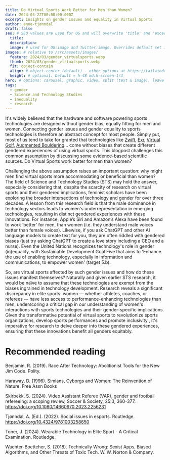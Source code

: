 ```yaml
---
title: Do Virtual Sports Work Better for Men than Women?
date: 2024-03-22T00:00:00.000Z
excerpt: Insights on gender issues and equality in Virtual Sports
author: anne-tjønndal
draft: false
seo: # SEO values are used for OG and will overwrite 'title' and 'excerpt' above
  title:
  description:
  image: # used for OG:image and Twitter:image. Overrides default set in _data/meta.siteImage
images: # relative to /src/assets/images/
  feature: 2024/03/gender_virtualsports.webp
  thumb: 2024/03/gender_virtualsports.webp
  fit: object-contain
  align: # object-center (default) - other options at https://tailwindcss.com/docs/object-position
  height: # optional. Default = h-48 md:h-screen-1/3
hero: # options: carousel, graphic, video, split (text & image), leave blank to have no hero
tags:
  - gender
  - Science and Technology Studies
  - inequality
  - research
---
```


It's widely believed  that the hardware and software powering sports technologies are designed without gender bias, equally fitting for men and women. Connecting gender issues and gender equality to sports technologies is therefore an abstract concept for most people. Simply put, most of us tend to take for granted that technologies like [Zwift](https://www.zwift.com/eu), [Exr](https://exrgame.com/), [Virtual Golf](https://sparkx.com/het-park/attracties/golf/), [Augmented Bouldering](https://sparkx.com/het-park/attracties/bouldering/)… come without biases that create different gendered experiences of using virtual sports. This blogpost challenges this common assumption by discussing some evidence-based scientific sources. Do Virtual Sports work better for men than women?

Challenging the above assumption raises an important question: why might men find virtual sports more accommodating or beneficial than women? The field of Science and Technology Studies (STS) may hold the answer, especially considering that, despite the scarcity of research on virtual sports and their gendered implications, feminist scholars have been exploring the broader intersections of technology and gender for over three decades. A lesson from this research field is that the male dominance in technology sectors leads to women's underrepresentation in emerging technologies, resulting in distinct gendered experiences with these innovations. For instance, Apple’s Siri and Amazon’s Alexa have been found to work ‘better’ for men, than women (i.e. they understand male voices better than female voices). Likewise, if you ask ChatGPT and other AI language models to create text for you, they are often riddled with gendered biases (just try asking ChatGPT to create a love story including a CEO and a nurse). Even the United Nations recognizes technology's role in gender (in)equality, with Sustainable Development Goal Five that aims to 'Enhance the use of enabling technology, especially in information and communications, to empower women' (target 5.b).

So, are virtual sports affected by such gender issues and how do these issues manifest themselves? Naturally and given earlier STS research, it would be naïve to assume that these technologies are exempt from the biases ingrained in technology development. Research reveals a significant discrepancy in elite sports: women — whether athletes, coaches, or referees — have less access to performance-enhancing technologies than men, underscoring a critical gap in our understanding of women's interactions with sports technologies and their gender-specific implications. Given the transformative potential of virtual sports to revolutionize sports organizations, develop sports performances and promote inclusivity , it's imperative for research to delve deeper into these gendered experiences, ensuring that these innovations benefit all genders equitably.

# Recommended reading
Benjamin, R. (2019). Race After Technology: Abolitionist Tools for the New Jim Code. Polity.

Haraway, D. (1996). Simians, Cyborgs and Women: The Reinvention of Nature. Free Assn Books

Skirbekk, S. (2024). Video Assistant Referee (VAR), gender and football refereeing: a scoping review, Soccer & Society, 25:3, 360-377. https://doi.org/10.1080/14660970.2023.2256231

Tjønndal, A. (Ed.). (2022). Social issues in esports. Routledge. https://doi.org/10.4324/9781003258650

Toner, J. (2024). Wearable Technology in Elite Sport - A Critical Examination. Routledge. 

Wachter-Boettcher, S. (2018). Technically Wrong: Sexist Apps, Biased Algorithms, and Other Threats of Toxic Tech. W. W. Norton & Company.

